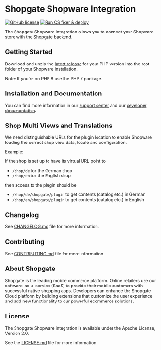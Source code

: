 # Shopgate Shopware Integration

[![GitHub license](http://dmlc.github.io/img/apache2.svg)](LICENSE.md)
[![Run CS fixer & deploy](https://github.com/shopgate/cart-integration-shopware/actions/workflows/check_and_deploy.yml/badge.svg)](https://github.com/shopgate/cart-integration-shopware/actions/workflows/check_and_deploy.yml)

The Shopgate Shopware integration allows you to connect your Shopware store with the Shopgate backend.

## Getting Started
Download and unzip the [latest release](https://github.com/shopgate/cart-integration-shopware/releases/latest) for your PHP version into the root folder of your Shopware installation.

Note: If you're on PHP 8 use the PHP 7 package.

## Installation and Documentation

You can find more information in our [support center](https://support.shopgate.com/hc/en-us/articles/202798446-Connecting-to-Shopware) and our [developer documentation](https://docs.shopgate.com/).

## Shop Multi Views and Translations

We need distinguishable URLs for the plugin location to enable Shopware loading the correct shop view data, locale and configuration.

Example:

If the shop is set up to have its virtual URL point to
- `/shop/de` for the German shop
- `/shop/en` for the English shop

then access to the plugin should be
- `/shop/de/shopgate/plugin` to get contents (catalog etc.) in German
- `/shop/en/shopgate/plugin` to get contents (catalog etc.) in English

## Changelog

See [CHANGELOG.md](CHANGELOG.md) file for more information.

## Contributing

See [CONTRIBUTING.md](docs/CONTRIBUTING.md) file for more information.

## About Shopgate

Shopgate is the leading mobile commerce platform. Online retailers use our software-as-a-service (SaaS) to provide their mobile customers with successful native shopping apps. Developers can enhance the Shopgate Cloud platform by building extensions that customize the user experience and add new functionality to our powerful ecommerce solutions.

## License

The Shopgate Shopware integration is available under the Apache License, Version 2.0.

See the [LICENSE.md](LICENSE.md) file for more information.
